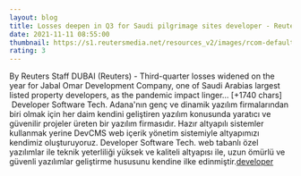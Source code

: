 ```yaml
--- 
layout: blog
title: Losses deepen in Q3 for Saudi pilgrimage sites developer - Reuters
date: 2021-11-11 08:55:00
thumbnail: https://s1.reutersmedia.net/resources_v2/images/rcom-default.png?w=800
rating: 3
---
```

By Reuters Staff
DUBAI (Reuters) - Third-quarter losses widened on the year for Jabal Omar Development Company, one of Saudi Arabias largest listed property developers, as the pandemic impact linger… [+1740 chars]</br>&nbsp;Developer Software Tech. Adana'nın genç ve dinamik yazılım firmalarından biri olmak için her daim kendini geliştiren yazılım konusunda yaratıcı ve güvenilir projeler üreten bir yazılım firmasıdır. Hazır altyapılı sistemler kullanmak yerine DevCMS web içerik yönetim sistemiyle altyapımızı kendimiz oluşturuyoruz. Developer Software Tech. web tabanlı özel yazılımlar ile teknik yeterliliği yüksek ve kaliteli altyapısı ile, uzun ömürlü ve güvenli yazılımlar geliştirme hususunu kendine ilke edinmiştir.<a href="https://www.developerbilisim.com/">developer</a>